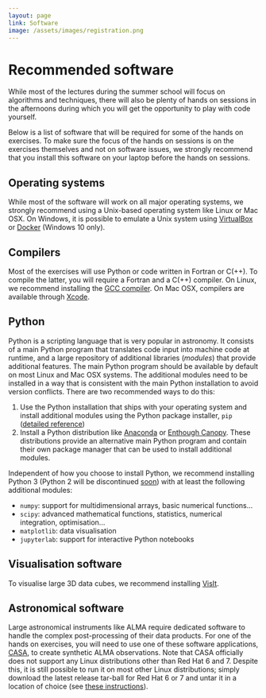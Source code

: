 ```yaml
---
layout: page
link: Software
image: /assets/images/registration.png
---
```


# Recommended software

While most of the lectures during the summer school will focus on 
algorithms and techniques, there will also be plenty of hands on 
sessions in the afternoons during which you will get the opportunity to 
play with code yourself.

Below is a list of software that will be required for some of the hands 
on exercises. To make sure the focus of the hands on sessions is on the 
exercises themselves and not on software issues, we strongly recommend 
that you install this software on your laptop before the hands on 
sessions.

## Operating systems

While most of the software will work on all major operating systems, we 
strongly recommend using a Unix-based operating system like Linux or Mac 
OSX. On Windows, it is possible to emulate a Unix system using 
[VirtualBox](https://www.wikihow.com/Install-Ubuntu-on-VirtualBox) or 
[Docker](https://tutorials.ubuntu.com/tutorial/tutorial-windows-ubuntu-hyperv-containers#0) 
(Windows 10 only).

## Compilers

Most of the exercises will use Python or code written in Fortran or 
C(++). To compile the latter, you will require a Fortran and a C(++) 
compiler. On Linux, we recommend installing the [GCC 
compiler](http://gcc.gnu.org/). On Mac OSX, compilers are available 
through [Xcode](https://developer.apple.com/xcode/).

## Python

Python is a scripting language that is very popular in astronomy. It 
consists of a main Python program that translates code input into 
machine code at runtime, and a large repository of additional libraries 
(*modules*) that provide additional features. The main Python program 
should be available by default on most Linux and Mac OSX systems. The 
additional modules need to be installed in a way that is consistent with 
the main Python installation to avoid version conflicts. There are two 
recommended ways to do this:

1. Use the Python installation that ships with your operating system and 
install additional modules using the Python package installer, `pip` 
([detailed 
reference](https://packaging.python.org/tutorials/installing-packages/)) 
2. Install a Python distribution like 
[Anaconda](https://www.anaconda.com/download/) or [Enthough 
Canopy](https://www.enthought.com/products/canopy). These distributions 
provide an alternative main Python program and contain their own package 
manager that can be used to install additional modules.

Independent of how you choose to install Python, we recommend installing 
Python 3 (Python 2 will be discontinued 
[soon](https://pythonclock.org/)) with at least the following additional 
modules:

* `numpy`: support for multidimensional arrays, basic numerical functions...
* `scipy`: advanced mathematical functions, statistics, numerical integration,
optimisation...
* `matplotlib`: data visualisation
* `jupyterlab`: support for interactive Python notebooks

## Visualisation software

To visualise large 3D data cubes, we recommend installing 
[VisIt](https://wci.llnl.gov/simulation/computer-codes/visit/).

## Astronomical software

Large astronomical instruments like ALMA require dedicated software to 
handle the complex post-processing of their data products. For one of 
the hands on exercises, you will need to use one of these software 
applications, [CASA](https://casa.nrao.edu/), to create synthetic ALMA 
observations. Note that CASA officially does not support any Linux 
distributions other than Red Hat 6 and 7. Despite this, it is still 
possible to run it on most other Linux distributions; simply download 
the latest release tar-ball for Red Hat 6 or 7 and untar it in a 
location of choice (see [these 
instructions](https://casa.nrao.edu/casadocs/casa-5.6.0/introduction/obtaining-and-installing)).
